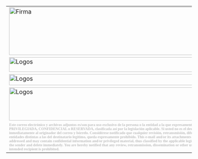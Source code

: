 <!DOCTYPE html>
<table>
	<tr>
		<td colspan="6">
				<img width=700 height=130 src="Firma_Erick_2022_archivos/image002.jpg" alt=Firma>
  		</td>
 	</tr>
 	<tr>
		<td>
				<a href="https://www.excelform.mx/">
				<img src="https://www.dropbox.com/s/aign9n93dnkfapg/image003.jpg?raw=1" width=500 height=40 alt=Logos>
				</a>													      
  		</td>
  		<td>											      
				<a href="https://www.facebook.com/ExcelFormMX">
				<img width=35 height=40 src="https://www.dropbox.com/s/mw0kjvg9516hhmh/image005.png?raw=1" alt=Logos>
				</a>
  		</td>
  		<td>
				<a href="https://twitter.com/ExcelForm_GL">
				<img width=35 height=40 src="https://www.dropbox.com/s/njl9jmcujlbbrtx/image007.png?raw=1" alt=Logos>
				</a>
  		</td>
  		<td>
				<a href="https://www.instagram.com/excelformmx/">
				<img width=35 height=40 src="https://www.dropbox.com/s/q4rw60wkzfxadf8/image009.png?raw=1" alt=Logos>
				</a>
  		</td>
  		<td>
				<a href="https://www.linkedin.com/company/excelform/">
				<img width=35 height=40 src="https://www.dropbox.com/s/cf3llc5h9pnm3mp/image011.png?raw=1" alt=Logos>
				</a>
  		</td>
  		<td>
				<a href="https://www.youtube.com/channel/UCDW0yZ_W-Z7VBCEYZwaTsdg">
				<img width=35 height=40 src="https://www.dropbox.com/s/73ct38vy881l73f/image013.png?raw=1" alt=Logos>
				</a>
  		</td>
 	</tr>
 	<tr>
  		<td colspan="6">
				<img width=700 height=30 src="https://www.dropbox.com/s/fqkjziuy0pzva5f/image015.jpg?raw=1" alt=Logos>
  		</td>
 	</tr>
 	<tr>
  		<td colspan="6">
				<img width=700 height=90 src="https://www.dropbox.com/s/72ak8o6khpsu4xl/image017.jpg?raw=1" alt=Logos>
  		</td>
 	</tr>
 	<tr>
  		<td colspan="6"><b>
				<span style='font-size:7.5pt;font-family:"Times New Roman",serif;mso-fareast-font-family:"Times New Roman";color:silver'>
				Este correo
				  electrónico y archivos adjuntos es/son para uso exclusivo de la persona o la
				  entidad a la que expresamente se le ha enviado, y puede contener información
				  PRIVILEGIADA, CONFIDENCIAL o RESERVADA, clasificada así por la legislación
				  aplicable. Si usted no es el destinatario legítimo del mismo, por favor
				  repórtelo inmediatamente al originador del correo y bórrelo. Considérese
				  notificado que cualquier revisión, retransmisión, difusión o cualquier otro
				  uso de este correo, por personas o entidades distintas a las del destinatario
				  legítimo, queda expresamente prohibido. This e-mail and/or its attachments
				  is/are intended only for the person or entity to which it is addressed and
				  may contain confidential information and/or privileged material, thus classified
				  by the applicable legislation. If you are not intended recipient, please
				  notify it to the sender and delete immediately. You are hereby notified that
				  any review, retransmission, dissemination or other use of this e-mail by
				  persons or entities other than the intended recipient is prohibited.
				</span></b>
  		</td>
 	</tr>
</table>
